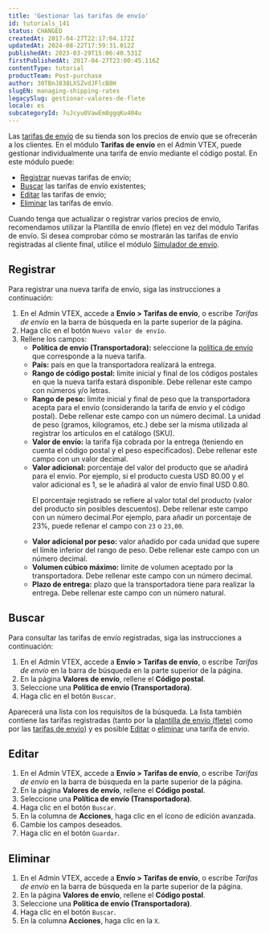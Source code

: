 ```yaml
---
title: 'Gestionar las tarifas de envío'
id: tutorials_141
status: CHANGED
createdAt: 2017-04-27T22:17:04.172Z
updatedAt: 2024-08-22T17:59:31.012Z
publishedAt: 2023-03-29T15:06:40.531Z
firstPublishedAt: 2017-04-27T23:00:45.116Z
contentType: tutorial
productTeam: Post-purchase
author: 30TBnJ838LXSZvdJFlcB8H
slugEN: managing-shipping-rates
legacySlug: gestionar-valores-de-flete
locale: es
subcategoryId: 7uJcyu0VawEm8ggqKu404u
---
```


Las [tarifas de envío](https://help.vtex.com/es/tutorial/tarifas-de-envio--1Balpg3rv0854udEPedvMM) de su tienda son los precios de envío que se ofrecerán a los clientes. En el módulo <b>Tarifas de envío</b> en el Admin VTEX, puede gestionar individualmente una tarifa de envío mediante el código postal. En este módulo puede:

* [Registrar](#registrar) nuevas tarifas de envío;
* [Buscar](#buscar) las tarifas de envío existentes;
* [Editar](#editar) las tarifas de envío;
* [Eliminar](#eliminar) las tarifas de envío.

<div class="alert alert-info">
Cuando tenga que actualizar o registrar varios precios de envío, recomendamos utilizar la Plantilla de envío (flete) en vez del módulo Tarifas de envío. Si desea comprobar cómo se mostrarán las tarifas de envío registradas al cliente final, utilice el módulo <a href="https://help.vtex.com/es/tutorial/simulacao-de-frete--tutorials_144">Simulador de envío</a>.
</div>

## Registrar

Para registrar una nueva tarifa de envío, siga las instrucciones a continuación:

1. En el Admin VTEX, accede a **Envío > Tarifas de envío**, o escribe *Tarifas de envío* en la barra de búsqueda en la parte superior de la página.  
2. Haga clic en el botón `Nuevo valor de envío`.  
3. Rellene los campos:  
    * **Política de envío (Transportadora):** seleccione la [política de envío](https://help.vtex.com/es/tutorial/politica-de-envio--tutorials_140) que corresponde a la nueva tarifa.
    * **País:** país en que la transportadora realizará la entrega.
    * **Rango de código postal:** limite inicial y final de los códigos postales en que la nueva tarifa estará disponible. Debe rellenar este campo con números y/o letras.
    * **Rango de peso:** limite inicial y final de peso que la transportadora acepta para el envío (considerando la tarifa de envío y el código postal). Debe rellenar este campo con un número decimal. La unidad de peso (gramos, kilogramos, etc.) debe ser la misma utilizada al registrar los artículos en el catálogo (SKU). 
    * **Valor de envío:** la tarifa fija cobrada por la entrega (teniendo en cuenta el código postal y el peso especificados). Debe rellenar este campo con un valor decimal.
    * **Valor adicional:** porcentaje del valor del producto que se añadirá para el envío. Por ejemplo, si el producto cuesta USD 80.00 y el valor adicional es 1, se le añadirá al valor de envío final USD 0.80. <p>El porcentaje registrado se refiere al valor total del producto (valor del producto sin posibles descuentos). Debe rellenar este campo con un número decimal.Por ejemplo, para añadir un porcentaje de 23%, puede rellenar el campo con `23` o `23,00`.</p>
    * **Valor adicional por peso:** valor añadido por cada unidad que supere el límite inferior del rango de peso. Debe rellenar este campo con un número decimal.
    * **Volumen cúbico máximo:** límite de volumen aceptado por la transportadora. Debe rellenar este campo con un número decimal.
    * **Plazo de entrega:** plazo que la transportadora tiene para realizar la entrega. Debe rellenar este campo con un número natural.

## Buscar

Para consultar las tarifas de envío registradas, siga las instrucciones a continuación:

1. En el Admin VTEX, accede a **Envío > Tarifas de envío**, o escribe *Tarifas de envío* en la barra de búsqueda en la parte superior de la página.   
2. En la página **Valores de envío**, rellene el **Código postal**.  
3. Seleccione una **Política de envío (Transportadora)**.  
4. Haga clic en el botón `Buscar`.  

Aparecerá una lista con los requisitos de la búsqueda. La lista también contiene las tarifas registradas (tanto por la [plantilla de envío (flete)](https://help.vtex.com/es/tutorial/planilha-de-frete--tutorials_127) como por las [tarifas de envío](https://help.vtex.com/es/tutorial/tarifas-de-envio--1Balpg3rv0854udEPedvMM)) y es posible [Editar](#heading=h.3znysh7) o [eliminar](#eliminar) una tarifa de envío.

## Editar

1. En el Admin VTEX, accede a **Envío > Tarifas de envío**, o escribe *Tarifas de envío* en la barra de búsqueda en la parte superior de la página.      
2. En la página **Valores de envío**, rellene el **Código postal**.  
3. Seleccione una **Política de envío (Transportadora)**.  
4. Haga clic en el botón `Buscar`.  
5. En la columna de **Acciones**, haga clic en el ícono <i class="fas fa-edit"></i> de edición avanzada.  
6. Cambie los campos deseados.  
7. Haga clic en el botón `Guardar`.  

## Eliminar

1. En el Admin VTEX, accede a **Envío > Tarifas de envío**, o escribe *Tarifas de envío* en la barra de búsqueda en la parte superior de la página.    
2. En la página **Valores de envío**, rellene el **Código postal**.  
3. Seleccione una **Política de envío (Transportadora)**.  
4. Haga clic en el botón `Buscar`.  
5. En la columna **Acciones**, haga clic en la `X`.  
